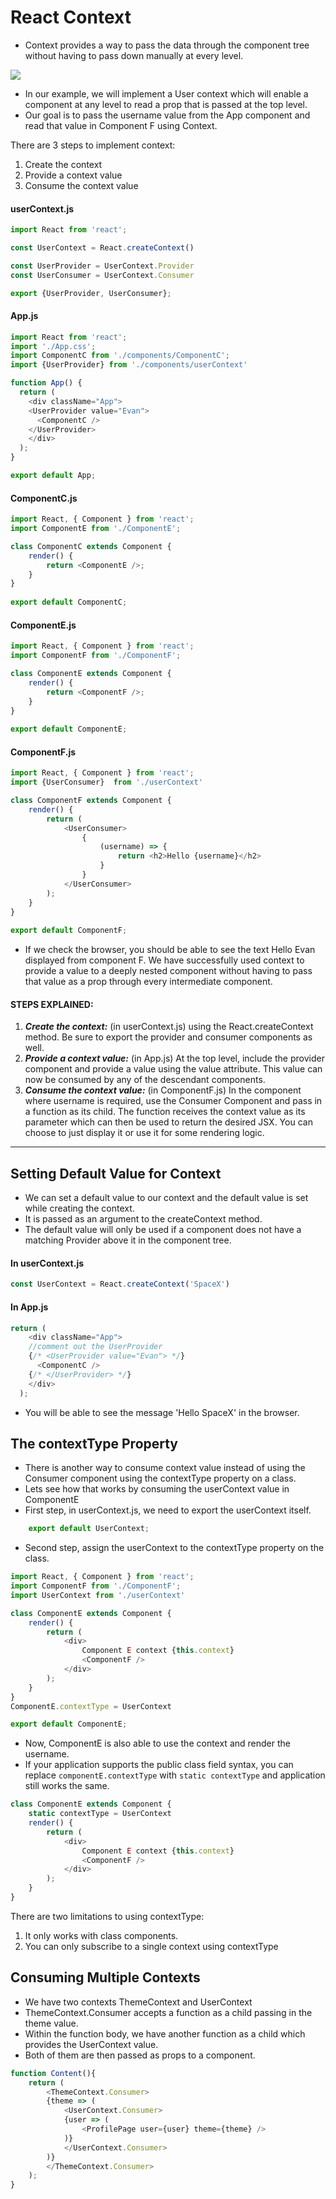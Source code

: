 # React Context
- Context provides a way to pass the data through the component tree without having to pass down manually at every level.

![](img/context.png)

- In our example, we will implement a User context which will enable a component at any level to read a prop that is passed at the top level.
- Our goal is to pass the username value from the App component and read that value in Component F using Context.

There are 3 steps to implement context:
 1. Create the context
 2. Provide a context value
 3. Consume the context value
 
#### userContext.js
```Javascript
import React from 'react';

const UserContext = React.createContext()

const UserProvider = UserContext.Provider
const UserConsumer = UserContext.Consumer

export {UserProvider, UserConsumer};
```

#### App.js
```Javascript
import React from 'react';
import './App.css';
import ComponentC from './components/ComponentC';
import {UserProvider} from './components/userContext'

function App() {
  return (
    <div className="App">
    <UserProvider value="Evan">
      <ComponentC />
    </UserProvider>
    </div>
  );
}

export default App;
```

#### ComponentC.js
```Javascript
import React, { Component } from 'react';
import ComponentE from './ComponentE';

class ComponentC extends Component {
    render() { 
        return <ComponentE />;
    }
}
 
export default ComponentC;
```

#### ComponentE.js
```Javascript
import React, { Component } from 'react';
import ComponentF from './ComponentF';

class ComponentE extends Component {
    render() { 
        return <ComponentF />;
    }
}
 
export default ComponentE;
```

#### ComponentF.js
```Javascript
import React, { Component } from 'react';
import {UserConsumer}  from './userContext'

class ComponentF extends Component {
    render() { 
        return (
            <UserConsumer>
                {
                    (username) => {
                        return <h2>Hello {username}</h2>
                    }
                }            
            </UserConsumer>
        );
    }
}
 
export default ComponentF;
```

- If we check the browser, you should be able to see the text Hello Evan displayed from component F. We have successfully used context to provide a value to a deeply nested component without having to pass that value as a prop through every intermediate component.

#### STEPS EXPLAINED:
1. ***Create the context:*** (in userContext.js) using the React.createContext method. Be sure to export the provider and consumer components as well.
2. ***Provide a context value:*** (in App.js) At the top level, include the provider component and provide a value using the value attribute. This value can now be consumed by any of the descendant components.
3. ***Consume the context value:*** (in ComponentF.js) In the component where username is required, use the Consumer Component and pass in a function as its child. The function receives the context value as its parameter which can then be used to return the desired JSX. You can choose to just display it or use it for some rendering logic.

--------------------------------------------------------------------------------------------------------------------------------------------------------------------------------

## Setting Default Value for Context

- We can set a default value to our context and the default value is set while creating the context.
- It is passed as an argument to the createContext method.
- The default value will only be used if a component does not have a matching Provider above it in the component tree.
#### In userContext.js
```Javascript
const UserContext = React.createContext('SpaceX')
```

#### In App.js 
```Javascript
return (
    <div className="App">
    //comment out the UserProvider
    {/* <UserProvider value="Evan"> */}
      <ComponentC />
    {/* </UserProvider> */}
    </div>
  );
```
- You will be able to see the message 'Hello SpaceX' in the browser.

## The contextType Property

- There is another way to consume context value instead of using the Consumer component using the contextType property on a class.
- Lets see how that works by consuming the userContext value in ComponentE 
- First step, in userContext.js, we need to export the userContext itself.
```Javascript
    export default UserContext;
```
- Second step, assign the userContext to the contextType property on the class. 
```Javascript
import React, { Component } from 'react';
import ComponentF from './ComponentF';
import UserContext from './userContext'

class ComponentE extends Component {
    render() { 
        return (
            <div>
                Component E context {this.context}
                <ComponentF />
            </div>
        );
    }
}
ComponentE.contextType = UserContext

export default ComponentE;
```
- Now, ComponentE is also able to use the context and render the username.
- If your application supports the public class field syntax, you can replace `componentE.contextType` with `static contextType` and application still works the same.
```Javascript
class ComponentE extends Component {
    static contextType = UserContext
    render() { 
        return (
            <div>
                Component E context {this.context}
                <ComponentF />
            </div>
        );
    }
}
```
There are two limitations to using contextType:
1. It only works with class components. 
2. You can only subscribe to a single context using contextType 

## Consuming Multiple Contexts
- We have two contexts ThemeContext and UserContext
- ThemeContext.Consumer accepts a function as a child passing in the theme value.
- Within the function body, we have another function as a child which provides the UserContext value.
- Both of them are then passed as props to a component.
```Javascript
function Content(){
    return (
        <ThemeContext.Consumer>
        {theme => (
            <UserContext.Consumer>
            {user => (
                <ProfilePage user={user} theme={theme} />
            )}
            </UserContext.Consumer>
        )}
        </ThemeContext.Consumer>
    );
}
```

